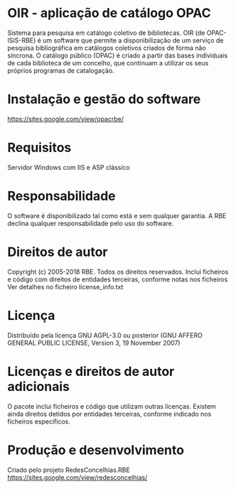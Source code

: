 # OIR - aplicação de catálogo OPAC
Sistema para pesquisa em catálogo coletivo de bibliotecas.
OIR (de OPAC-ISIS-RBE) é um software que permite a disponibilização de 
um serviço de pesquisa bibliográfica em catálogos coletivos criados de
forma não síncrona. 
O catálogo público (OPAC) é criado a partir das bases individuais de 
cada biblioteca de um concelho, que continuam a utilizar os seus 
próprios programas de catalogação. 


# Instalação e gestão do software
https://sites.google.com/view/opacrbe/


# Requisitos
Servidor Windows com IIS e ASP clássico


# Responsabilidade
O software é disponibilizado tal como está e sem qualquer garantia.
A RBE declina qualquer responsabilidade pelo uso do software. 


# Direitos de autor
Copyright (c) 2005-2018 RBE. Todos os direitos reservados.
Inclui ficheiros e código com direitos de entidades terceiras, conforme notas nos ficheiros
Ver detalhes no ficheiro license_info.txt


# Licença
Distribuído pela licença GNU AGPL-3.0 ou posterior 
(GNU AFFERO GENERAL PUBLIC LICENSE, Version 3, 19 November 2007)


# Licenças e direitos de autor adicionais
O pacote inclui ficheiros e código que utilizam outras licenças.
Existem ainda direitos detidos por entidades terceiras, conforme indicado nos ficheiros específicos.


# Produção e desenvolvimento
Criado pelo projeto RedesConcelhias.RBE
https://sites.google.com/view/redesconcelhias/
